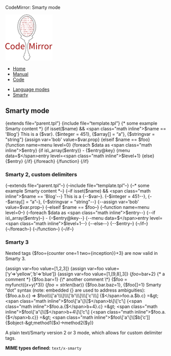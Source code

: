 CodeMirror: Smarty mode

[<img src="../../doc/logo.png" id="logo" />](http://codemirror.net)

-   [Home](../../index.html)
-   [Manual](../../doc/manual.html)
-   [Code](https://github.com/marijnh/codemirror)

<!-- -->

-   [Language modes](../index.html)
-   <a href="#" class="active">Smarty</a>

Smarty mode
-----------

{extends file=“parent.tpl”} {include file=“template.tpl”} {\* some example Smarty content \*} {if isset($name) && <span class="math inline">$name == 'Blog'} This is a {$</span>var}. {<span class="math inline">$integer = 451}, {$</span>array\[\] = “a”}, {<span class="math inline">$stringvar = "string"} {assign var='bob' value=$</span>var.prop} {elseif $name == $foo} {function name=menu level=0} {foreach $data as <span class="math inline">$entry} {if is\\\_array($</span>entry)} - {<span class="math inline">$entry@key} {menu data=$</span>entry level=<span class="math inline">$level+1} {else} {$</span>entry} {/if} {/foreach} {/function} {/if}

### Smarty 2, custom delimiters

{–extends file=“parent.tpl”–} {–include file=“template.tpl”–} {–\* some example Smarty content \*–} {–if isset($name) && <span class="math inline">$name == 'Blog'--} This is a {--$</span>var–}. {–<span class="math inline">$integer = 451--}, {--$</span>array\[\] = “a”–}, {–<span class="math inline">$stringvar = "string"--} {--assign var='bob' value=$</span>var.prop–} {–elseif $name == $foo–} {–function name=menu level=0–} {–foreach $data as <span class="math inline">$entry--} {--if is\\\_array($</span>entry)–} - {–<span class="math inline">$entry@key--} {--menu data=$</span>entry level=<span class="math inline">$level+1--} {--else--} {--$</span>entry–} {–/if–} {–/foreach–} {–/function–} {–/if–}

### Smarty 3

Nested tags {$foo={counter one=1 two={inception}}+3} are now valid in Smarty 3.

{assign var=foo value=\[1,2,3\]} {assign var=foo value=\[‘y’=&gt;‘yellow’,‘b’=&gt;‘blue’\]} {assign var=foo value=\[1,\[9,8\],3\]} {<span class="math inline">*foo*=</span>bar+2} {\* a comment \*} {<span class="math inline">$foo.bar=1} {\\\* another comment \\\*} {$</span>foo = myfunct((<span class="math inline">*x*+</span>y)\*3)} {<span class="math inline">*foo* = *strlen*(</span>bar)} {<span class="math inline">$foo.bar.baz=1}, {$</span>foo\[\]=1} Smarty “dot” syntax (note: embedded {} are used to address ambiguities): {$foo.a.b.c} =&gt; <span class="math inline">$foo\\\['a'\\\]\\\['b'\\\]\\\['c'\\\] {$</span>foo.a.$b.c} =&gt; <span class="math inline">$foo\\\['a'\\\]\\\[$</span>b\]\[‘c’\] {<span class="math inline">$foo.a.{$</span>b+4}.c} =&gt; <span class="math inline">$foo\\\['a'\\\]\\\[$</span>b+4\]\[‘c’\] {<span class="math inline">$foo.a.{$</span>b.c}} =&gt; <span class="math inline">$foo\\\['a'\\\]\\\[$</span>b\[‘c’\]\] {<span class="math inline">$object-&gt;method1($</span>x)-&gt;method2($y)}

A plain text/Smarty version 2 or 3 mode, which allows for custom delimiter tags.

**MIME types defined:** `text/x-smarty`
